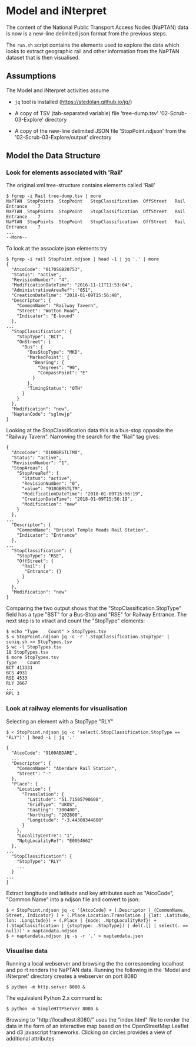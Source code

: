 # Model and iNterpret  

The content of the National Public Transport Access Nodes (NaPTAN) data is now is a new-line delimited json format from the previous steps. 

The `run.sh` script contains the elements used to explore the data which looks to extract geographic rail and other information from the NaPTAN dataset that is then visualised.

## Assumptions  

The Model and iNterpret activities assume

  * `jq` tool is installed (https://stedolan.github.io/jq/)

  * A copy of TSV (tab-separated variable) file 'tree-dump.tsv' '02-Scrub-03-Explore' directory

  * A copy of the new-line delimited JSON file 'StopPoint.ndjson' from the '02-Scrub-03-Explore/output' directory

## Model the Data Structure

### Look for elements associated with 'Rail'

The original xml tree-structure contains elements called 'Rail'

    $ fgrep -i Rail tree-dump.tsv | more
    NaPTAN	StopPoints	StopPoint	StopClassification	OffStreet	Rail	Entrance	7
    NaPTAN	StopPoints	StopPoint	StopClassification	OffStreet	Rail	Entrance	7
    NaPTAN	StopPoints	StopPoint	StopClassification	OffStreet	Rail	Entrance	7
    ...
    --More--

To look at the associate json elements try

    $ fgrep -i rail StopPoint.ndjson | head -1 | jq '.' | more
    {
      "AtcoCode": "0170SGB20753",
      "Status": "active",
      "RevisionNumber": "4",
      "ModificationDateTime": "2016-11-11T11:53:04",
      "AdministrativeAreaRef": "051",
      "CreationDateTime": "2018-01-09T15:56:48",
      "Descriptor": {
        "CommonName": "Railway Tavern",
        "Street": "Wotton Road",
        "Indicator": "E-bound"
      },
    ...
      "StopClassification": {
        "StopType": "BCT",
        "OnStreet": {
          "Bus": {
            "BusStopType": "MKD",
            "MarkedPoint": {
              "Bearing": {
                "Degrees": "90",
                "CompassPoint": "E"
              }
            },
            "TimingStatus": "OTH"
          }
        }
      },
      "Modification": "new",
      "NaptanCode": "sglmwjp"
    }

Looking at the StopClassification data this is a bus-stop opposite the "Railway Tavern". Narrowing the search for the "Rail" tag gives:

    {
      "AtcoCode": "0100BRSTLTM0",
      "Status": "active",
      "RevisionNumber": "1",
      "StopAreas": {
        "StopAreaRef": {
          "Status": "active",
          "RevisionNumber": "0",
          "value": "910GBRSTLTM",
          "ModificationDateTime": "2018-01-09T15:56:19",
          "CreationDateTime": "2018-01-09T15:56:19",
          "Modification": "new"
        }
      },
    ...
      "Descriptor": {
        "CommonName": "Bristol Temple Meads Rail Station",
        "Indicator": "Entrance"
      },
    ...
      "StopClassification": {
        "StopType": "RSE",
        "OffStreet": {
          "Rail": {
           "Entrance": {}
          }
        }
      },
      "Modification": "new"
    }

Comparing the two output shows that the "StopClassification.StopType" field has a type "BST" for a Bus-Stop and "RSE" for Railway Entrance. The next step is to xtract and count the "StopType" elements:

    $ echo "Type	Count" > StopTypes.tsv
    $ < StopPoint.ndjson jq -c -r '.StopClassification.StopType' | suniq.sh >> StopTypes.tsv
    $ wc -l StopTypes.tsv
    18 StopTypes.tsv
    $ more StopTypes.tsv
    Type	Count
    BCT	413331
    BCS	4931
    RSE	4533
    RLY	2667
    ...
    RPL	3

### Look at railway elements for visualisation

Selecting an element with a StopType "RLY"

    $ < StopPoint.ndjson jq -c 'select(.StopClassification.StopType == "RLY")' | head -1 | jq '.'

    {
      "AtcoCode": "9100ABDARE",
      ...
      "Descriptor": {
        "CommonName": "Aberdare Rail Station",
        "Street": "-"
      },
      "Place": {
        "Location": {
          "Translation": {
            "Latitude": "51.71505790608",
            "GridType": "UKOS",
            "Easting": "300400",
            "Northing": "202800",
            "Longitude": "-3.44308344608"
          }
        },
        "LocalityCentre": "1",
        "NptgLocalityRef": "E0054662"
      },
    ...
      "StopClassification": {
        "StopType": "RLY"
        ...
      }
    ...
    }

Extract longitude and latitude and key attributes such as "AtcoCode", "Common Name" into a ndjson file and convert to json:

    $ < StopPoint.ndjson jq -c '{AtcoCode} + (.Descriptor | {CommonName, Street, Indicator} ) + (.Place.Location.Translation | {lat: .Latitude, lon: .Longitude}) + (.Place | {node: .NptgLocalityRef}) + (.StopClassification | {stoptype: .StopType}) | del(.[] | select(. == null))' > naptandata.ndjson
    $ < naptandata.ndjson jq -s -r '.' > naptandata.json

### Visualise data

Running a local webserver and browsing the the corresponding localhost and po
rt renders the NaPTAN data. Running the following in the 'Model and iNterpret' directory creates a webserver on port 8080 

    $ python -m http.server 8080 &

The equivalent Python 2.x command is:

    $ python -m SimpleHTTPServer 8080 &

Browsing to "http://localhost:8080/" uses the "index.html" file to render the data in the form of an interactive map based on the OpenStreetMap Leaflet and d3 javascript frameworks. Clicking on circles provides a view of additional attributes
